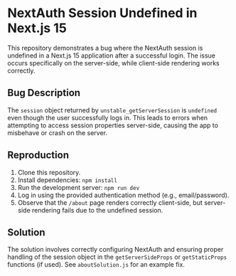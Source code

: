 # NextAuth Session Undefined in Next.js 15

This repository demonstrates a bug where the NextAuth session is undefined in a Next.js 15 application after a successful login.  The issue occurs specifically on the server-side, while client-side rendering works correctly.

## Bug Description

The `session` object returned by `unstable_getServerSession` is `undefined` even though the user successfully logs in. This leads to errors when attempting to access session properties server-side, causing the app to misbehave or crash on the server.

## Reproduction

1. Clone this repository.
2. Install dependencies: `npm install`
3. Run the development server: `npm run dev`
4. Log in using the provided authentication method (e.g., email/password).
5. Observe that the `/about` page renders correctly client-side, but server-side rendering fails due to the undefined session.

## Solution

The solution involves correctly configuring NextAuth and ensuring proper handling of the session object in the `getServerSideProps` or `getStaticProps` functions (if used). See `aboutSolution.js` for an example fix.
